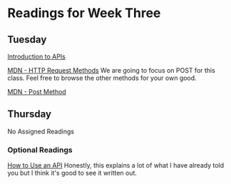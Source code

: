 # Readings for Week Three

## Tuesday

[Introduction to APIs](https://zapier.com/learn/apis/chapter-1-introduction-to-apis/)

[MDN - HTTP Request Methods](https://developer.mozilla.org/en-US/docs/Web/HTTP/Methods)
We are going to focus on POST for this class. Feel free to browse the other methods for your own good.

[MDN - Post Method](https://developer.mozilla.org/en-US/docs/Web/HTTP/Methods/POST)

## Thursday

No Assigned Readings

### Optional Readings

[How to Use an API](https://technologyadvice.com/blog/information-technology/how-to-use-an-api/)
Honestly, this explains a lot of what I have already told you but I think it's good to see it written out.
